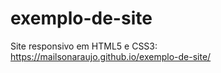 # exemplo-de-site
Site responsivo em HTML5 e CSS3: <br> https://mailsonaraujo.github.io/exemplo-de-site/
